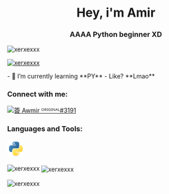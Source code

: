 <h1 align="center">Hey, i'm Amir</h1> <h3 align="center">AAAA Python beginner XD</h3> <p align="left"> <img src="https://komarev.com/ghpvc/?username=xerxexxx&label=Profile%20views&color=0e75b6&style=flat" alt="xerxexxx" /> </p> <p align="left"> <a href="https://github.com/ryo-ma/github-profile-trophy"><img src="https://github-profile-trophy.vercel.app/?username=xerxexxx" alt="xerxexxx" /></a> </p> - 🌱 I’m currently learning **PY** - Like? **Lmao** <h3 align="left">Connect with me:</h3> <p align="left"> <a href="https://discord.gg/denamic" target="blank"><img align="center" src="https://raw.githubusercontent.com/rahuldkjain/github-profile-readme-generator/master/src/images/icons/Social/discord.svg" alt="簽 Awmir ᴼᴿᴵᴳᴵᴺᴬᴸ#3191" height="30" width="40" /></a> </p> <h3 align="left">Languages and Tools:</h3> <p align="left"> <a href="https://www.python.org" target="_blank" rel="noreferrer"> <img src="https://raw.githubusercontent.com/devicons/devicon/master/icons/python/python-original.svg" alt="python" width="40" height="40"/> </a> </p> <p><img align="left" src="https://github-readme-stats.vercel.app/api/top-langs?username=xerxexxx&show_icons=true&locale=en&layout=compact" alt="xerxexxx" /></p> <p>&nbsp;<img align="center" src="https://github-readme-stats.vercel.app/api?username=xerxexxx&show_icons=true&locale=en" alt="xerxexxx" /></p> <p><img align="center" src="https://github-readme-streak-stats.herokuapp.com/?user=xerxexxx&" alt="xerxexxx" /></p>

